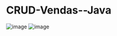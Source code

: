 # CRUD-Vendas--Java

![image](https://github.com/V1niSouza/CRUD-Vendas--Java/assets/99757527/6c931028-ed6a-4259-86af-29e113582916)
![image](https://github.com/V1niSouza/CRUD-Vendas--Java/assets/99757527/1fb4c426-6ee4-464f-b69e-2d50d50442ad)
